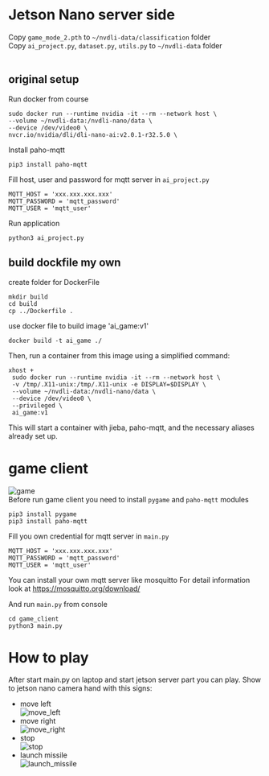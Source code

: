 # Jetson Nano server side
Copy `game_mode_2.pth` to `~/nvdli-data/classification` folder<br>
Copy `ai_project.py`, `dataset.py`, `utils.py` to `~/nvdli-data` folder<br>
<br>
## original setup
 Run docker from course
 ```
 sudo docker run --runtime nvidia -it --rm --network host \
 --volume ~/nvdli-data:/nvdli-nano/data \
 --device /dev/video0 \
 nvcr.io/nvidia/dli/dli-nano-ai:v2.0.1-r32.5.0 \
 ```

 
 Install paho-mqtt
 ```
 pip3 install paho-mqtt
 ```
 Fill host, user and password for mqtt server in `ai_project.py`
 ```
MQTT_HOST = 'xxx.xxx.xxx.xxx'
MQTT_PASSWORD = 'mqtt_password'
MQTT_USER = 'mqtt_user'
 ```
 Run application
 ```
 python3 ai_project.py
 ```
## build dockfile my own
create folder for DockerFile
 ```
mkdir build
cd build
cp ../Dockerfile .
 ```

use docker file to build image 'ai_game:v1'
 ```
 docker build -t ai_game ./
 ```
Then, run a container from this image using a simplified command:
```
xhost +
 sudo docker run --runtime nvidia -it --rm --network host \
 -v /tmp/.X11-unix:/tmp/.X11-unix -e DISPLAY=$DISPLAY \
 --volume ~/nvdli-data:/nvdli-nano/data \
 --device /dev/video0 \
 --privileged \
 ai_game:v1
```
This will start a container with jieba, paho-mqtt, and the necessary aliases already set up.

# game client
![game](https://github.com/namoaton/jetson_test_ai_game/raw/main/images/game.png)
<br>Before run game client you need to  install `pygame` and `paho-mqtt` modules
```
pip3 install pygame
pip3 install paho-mqtt
```
Fill you own credential for mqtt server in `main.py`
```
MQTT_HOST = 'xxx.xxx.xxx.xxx'
MQTT_PASSWORD = 'mqtt_password'
MQTT_USER = 'mqtt_user'
```

You can install your own mqtt server like mosquitto
For detail information look at https://mosquitto.org/download/

And run `main.py` from console
```
cd game_client
python3 main.py
```

# How to play
After start main.py on laptop and start jetson server part you can play.
Show to jetson nano camera hand with this signs:
* move left <br>![move_left](https://github.com/namoaton/jetson_test_ai_game/raw/main/images/move_left.jpg)
* move right <br>![move_right](https://github.com/namoaton/jetson_test_ai_game/raw/main/images/move_right.jpg)
* stop<br>![stop](https://github.com/namoaton/jetson_test_ai_game/raw/main/images/stop.jpg)
* launch missile <br>![launch_missile](https://github.com/namoaton/jetson_test_ai_game/raw/main/images/launch_missile.jpg)

